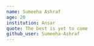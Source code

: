 ```yaml
---
name: Sumeeha Ashraf
age: 20
institution: Ansar
quote: The best is yet to come
github_user: Sumeeha-Ashraf
---
```

